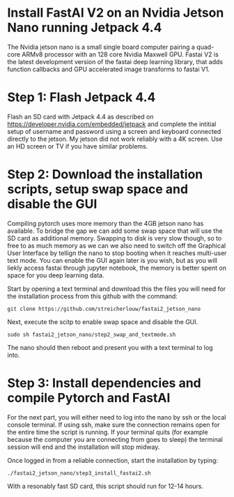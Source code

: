 # Install FastAI V2 on an Nvidia Jetson Nano running Jetpack 4.4

The Nvidia jetson nano is a small single board computer pairing a quad-core ARMv8 processor with an 128 core Nvidia Maxwell GPU. Fastai V2 is the latest development version of the fastai deep learning library, that adds function callbacks and GPU accelerated image transforms to fastai V1.

# Step 1: Flash Jetpack 4.4
Flash an SD card with Jetpack 4.4 as described on https://developer.nvidia.com/embedded/jetpack and complete the intitial setup of username and password using a screen and keyboard connected directly to the jetson. My jetson did not work reliably with a 4K screen. Use an HD screen or TV if you have similar problems.

# Step 2: Download the installation scripts, setup swap space and disable the GUI
Compiling pytorch uses more memory than the 4GB jetson nano has available. To bridge the gap we can add some swap space that will use the SD card as additional memory. Swapping to disk is very slow though, so to free to as much memory as we can we also need to switch off the Graphical User Interface by tellign the nano to stop booting when it reaches multi-user text mode. You can enable the GUI again later is you wish, but as you will liekly access fastai through jupyter notebook, the memory is better spent on space for you deep learning data. 

Start by opening a text terminal and download this the files you will need for the installation process from this github with the command:
```
git clone https://github.com/streicherlouw/fastai2_jetson_nano
```
Next, execute the scitp to enable swap space and disable the GUI.
```
sudo sh fastai2_jetson_nano/step2_swap_and_textmode.sh
```
The nano should then reboot and present you with a text terminal to log into.

# Step 3: Install dependencies and compile Pytorch and FastAI
For the next part, you will either need to log into the nano by ssh or the local console terminal. If using ssh, make sure the connection remains open for the entire time the script is running. If your terminal quits (for example because the computer you are connecting from goes to sleep) the terminal session will end and the installation will stop midway.

Once logged in from a reliable connection, start the installation by typing: 
```
./fastai2_jetson_nano/step3_install_fastai2.sh
```
With a resonably fast SD card, this script should run for 12-14 hours. 
